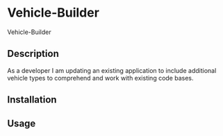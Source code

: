# Vehicle-Builder
Vehicle-Builder

## Description

As a developer I am updating an existing application to include additional vehicle types to comprehend and work with existing code bases.

## Installation




## Usage